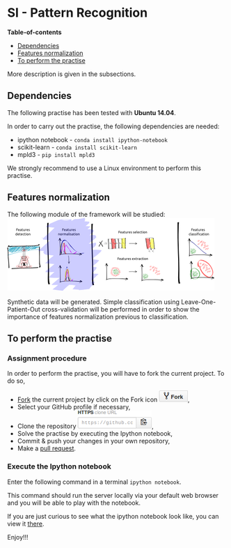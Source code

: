 # SI - Pattern Recognition

**Table-of-contents**

* [Dependencies](#dependencies)
* [Features normalization](#features-normalization)
* [To perform the practise](#to-perform-the-practise)

More description is given in the subsections.

## Dependencies

The following practise has been tested with **Ubuntu 14.04**.


In order to carry out the practise, the following dependencies are needed:

* ipython notebook - `conda install ipython-notebook`
* scikit-learn - `conda install scikit-learn`
* mpld3 - `pip install mpld3`

We strongly recommend to use a Linux environment to perform this practise.

## Features normalization

The following module of the framework will be studied:
![Alt text](./readme-images/pr-framework-fn.png)

Synthetic data will be generated. Simple classification using Leave-One-Patient-Out cross-validation will be performed in order to show the importance of features normalization previous to classification.

## To perform the practise

### Assignment procedure

In order to perform the practise, you will have to fork the current project. To do so,

- [Fork](https://help.github.com/articles/fork-a-repo/) the current project by click on the Fork icon ![Do not fine the icon](./readme-images/fork-icon.png),
- Select your GitHub profile if necessary,
- Clone the repository ![Do not fine the icon](./readme-images/git-clone.png),
- Solve the practise by executing the Ipython notebook,
- Commit & push your changes in your own repository,
- Make a [pull request](https://help.github.com/articles/using-pull-requests/).

### Execute the Ipython notebook

Enter the following command in a terminal `ipython notebook`.

This command should run the server locally via your default web browser and you will be able to play with the notebook.

If you are just curious to see what the ipython notebook look like, you can view it [there](http://nbviewer.ipython.org/github/ViBOT-Erasmus/B31XI-SI-Features-Normalisation/blob/master/features-normalisation.ipynb).

Enjoy!!!

